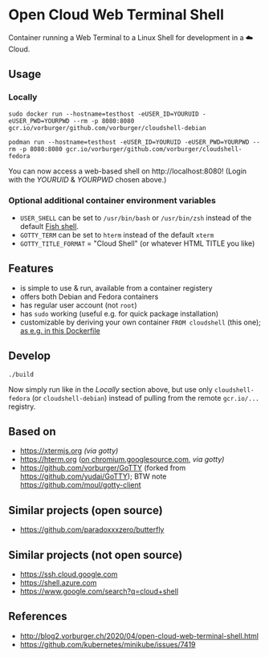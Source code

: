 # Open Cloud Web Terminal Shell

Container running a Web Terminal to a Linux Shell for development in a ☁️  Cloud.


## Usage

### Locally

    sudo docker run --hostname=testhost -eUSER_ID=YOURUID -eUSER_PWD=YOURPWD --rm -p 8080:8080 gcr.io/vorburger/github.com/vorburger/cloudshell-debian

    podman run --hostname=testhost -eUSER_ID=YOURUID -eUSER_PWD=YOURPWD --rm -p 8080:8080 gcr.io/vorburger/github.com/vorburger/cloudshell-fedora

You can now access a web-based shell on http://localhost:8080! (Login with the _YOURUID_ & _YOURPWD_ chosen above.)


### Optional additional container environment variables

* `USER_SHELL` can be set to `/usr/bin/bash` or `/usr/bin/zsh` instead of the default [Fish shell](https://fishshell.com).
* `GOTTY_TERM` can be set to `hterm` instead of the default `xterm`
* `GOTTY_TITLE_FORMAT` = "Cloud Shell" (or whatever HTML TITLE you like)


## Features

* is simple to use & run, available from a container registery
* offers both Debian and Fedora containers
* has regular user account (not `root`)
* has `sudo` working (useful e.g. for quick package installation)
* customizable by deriving your own container `FROM cloudshell` (this one); [as e.g. in this Dockerfile](https://github.com/vorburger/vorburger-dotfiles-bin-etc/blob/master/Dockerfile-cloudshell)


## Develop

    ./build

Now simply run like in the _Locally_ section above, but use only `cloudshell-fedora`
(or `cloudshell-debian`) instead of pulling from the remote `gcr.io/...` registry.


## Based on

* https://xtermjs.org _(via gotty)_
* https://hterm.org ([on chromium.googlesource.com](https://chromium.googlesource.com/apps/libapps/+/HEAD/hterm), _via gotty)_
* https://github.com/vorburger/GoTTY (forked from https://github.com/yudai/GoTTY); BTW note https://github.com/moul/gotty-client


## Similar projects (open source)

* https://github.com/paradoxxxzero/butterfly


## Similar projects (not open source)

* https://ssh.cloud.google.com
* https://shell.azure.com
* https://www.google.com/search?q=cloud+shell


## References

* http://blog2.vorburger.ch/2020/04/open-cloud-web-terminal-shell.html
* https://github.com/kubernetes/minikube/issues/7419

